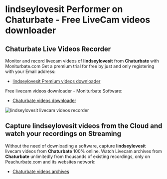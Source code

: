 # lindseylovesit Performer on Chaturbate - Free LiveCam videos downloader

## Chaturbate Live Videos Recorder

Monitor and record livecam videos of **lindseylovesit** from **Chaturbate** with Moniturbate.com
Get a premium trial for free by just and only registering with your Email address:
* [lindseylovesit Premium videos downloader](https://moniturbate.com/request-demo-licence-key.html)

Free livecam videos downloader - Moniturbate Software:
* [Chaturbate videos downloader](https://moniturbate.com/moniturbate-download-software.html)

![lindseylovesit livecam videos recorder](https://peachurnet.com/templates/moniturbate-software.png)


## Capture lindseylovesit videos from the Cloud and watch your recordings on Streaming

Without the need of downloading a software, capture **lindseylovesit** livecam videos from **Chaturbate** 100% online.
Watch Livecam archives from **Chaturbate** unlimitedly from thousands of existing recordings, only on Peachurbate.com and its websites network:
* [Chaturbate videos archives](https://peachurnet.com/)